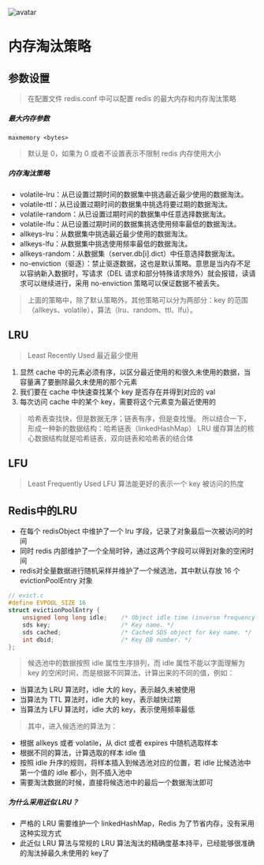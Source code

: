 ![avatar](http://pythonup.cn/static/public/picture/115.png)

# 内存淘汰策略

## 参数设置

> 在配置文件 redis.conf 中可以配置 redis 的最大内存和内存淘汰策略

##### 最大内存参数

```
maxmemory <bytes>
```

> 默认是 0，如果为 0 或者不设置表示不限制 redis 内存使用大小

##### 内存淘汰策略

* volatile-lru：从已设置过期时间的数据集中挑选最近最少使用的数据淘汰。
* volatile-ttl：从已设置过期时间的数据集中挑选将要过期的数据淘汰。
* volatile-random：从已设置过期时间的数据集中任意选择数据淘汰。
* volatile-lfu：从已设置过期时间的数据集挑选使用频率最低的数据淘汰。
* allkeys-lru：从数据集中挑选最近最少使用的数据淘汰。
* allkeys-lfu：从数据集中挑选使用频率最低的数据淘汰。
* allkeys-random：从数据集（server.db[i].dict）中任意选择数据淘汰。
* no-enviction（驱逐）：禁止驱逐数据，这也是默认策略。意思是当内存不足以容纳新入数据时，写请求（DEL 请求和部分特殊请求除外）就会报错，读请求可以继续进行，采用 no-enviction 策略可以保证数据不被丢失。

> 上面的策略中，除了默认策略外，其他策略可以分为两部分：key 的范围（allkeys、volatile），算法（lru、random、ttl、lfu）。

##  LRU
> Least Recently Used
> 最近最少使用

1. 显然 cache 中的元素必须有序，以区分最近使用的和很久未使用的数据，当容量满了要删除最久未使用的那个元素
2. 我们要在 cache 中快速查找某个 key 是否存在并得到对应的 val
3. 每次访问 cache 中的某个 key，需要将这个元素变为最近使用的

> 哈希表查找快，但是数据无序；链表有序，但是查找慢。
> 所以结合一下，形成一种新的数据结构：哈希链表（linkedHashMap）
> LRU 缓存算法的核心数据结构就是哈希链表，双向链表和哈希表的结合体

##  LFU

> Least Frequently Used
> LFU 算法能更好的表示一个 key 被访问的热度

## Redis中的LRU

* 在每个 redisObject 中维护了一个 lru 字段，记录了对象最后一次被访问的时间
* 同时 redis 内部维护了一个全局时钟，通过这两个字段可以得到对象的空闲时间
* redis对全量数据进行随机采样并维护了一个候选池，其中默认存放 16 个 evictionPoolEntry 对象

```c++
// evict.c
#define EVPOOL_SIZE 16
struct evictionPoolEntry {
    unsigned long long idle;    /* Object idle time (inverse frequency for LFU) */
    sds key;                    /* Key name. */
    sds cached;                 /* Cached SDS object for key name. */
    int dbid;                   /* Key DB number. */
};
```

> 候选池中的数据按照 idle 属性生序排列，而 idle 属性不能以字面理解为 key 的空闲时间，而是根据不同算法，计算出来的不同的值，例如：

- 当算法为 LRU 算法时，idle 大的 key，表示越久未被使用
- 当算法为 TTL 算法时，idle 大的 key，表示越快过期
- 当算法为 LFU 算法时，idle 大的 key，表示使用频率最低

> 其中，进入候选池的算法为：

- 根据 allkeys 或者 volatile，从 dict 或者 expires 中随机选取样本
- 根据不同的算法，计算选取的样本 idle 值
- 按照 idle 升序的规则，将样本插入到候选池对应的位置，若 idle 比候选池中第一个值的 idle 都小，则不插入池中
- 需要淘汰数据的时候，直接将候选池中的最后一个数据淘汰即可

##### 为什么采用近似 LRU？

- 严格的 LRU 需要维护一个 linkedHashMap，Redis 为了节省内存，没有采用这种实现方式
- 此近似 LRU 算法与常规的 LRU 算法淘汰的精确度基本持平，已经能够很准确的淘汰掉最久未使用的 key了
